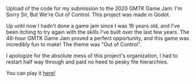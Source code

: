 Upload of the code for my submission to the 2020 GMTK Game Jam: I'm Sorry Sir, But We're Out of Control. This project was made in Godot.

Up until now I hadn't done a game jam since I was 16 years old, and I've been itching to try again with the skills I've built over the last
few years. The 48-hour GMTK Game Jam proved a perfect opportunity, and this game was incredibly fun to make! The theme was "Out of Control".

I apologize for the absolute mess of this project's organization, I had to restart half way through and paid no heed to pesky file hierarchies.

You can play it [here!](https://notiiivan.itch.io/im-sorry-sir-were-out-of-control)